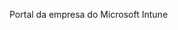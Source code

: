<Token xmlns:xlink="http://www.w3.org/1999/xlink">Portal da empresa do Microsoft Intune</Token>

<!--HONumber=Jun16_HO4-->


